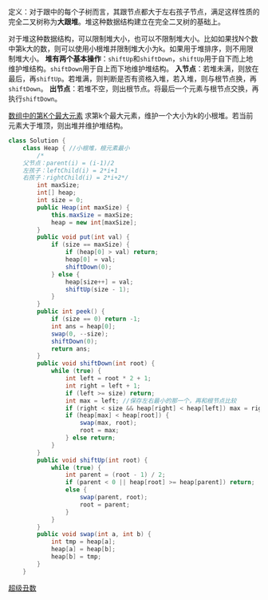 定义：对于跟中的每个子树而言，其跟节点都大于左右孩子节点，满足这样性质的完全二叉树称为**大跟堆**。堆这种数据结构建立在完全二叉树的基础上。

对于堆这种数据结构，可以限制堆大小，也可以不限制堆大小。比如如果找N个数中第k大的数，则可以使用小根堆并限制堆大小为k。如果用于堆排序，则不用限制堆大小。
**堆有两个基本操作**：`shiftUp`和`shiftDown`，`shiftUp`用于自下而上地维护堆结构。`shiftDown`用于自上而下地维护堆结构。
**入节点**：若堆未满，则放在最后，再`shiftUp`。若堆满，则判断是否有资格入堆，若入堆，则与根节点换，再`shiftDown`。
**出节点**：若堆不空，则出根节点。将最后一个元素与根节点交换，再执行`shiftDown`。

[数组中的第K个最大元素](https://leetcode-cn.com/problems/kth-largest-element-in-an-array/)
求第k个最大元素，维护一个大小为k的小根堆。若当前元素大于堆顶，则出堆并维护堆结构。
```java
class Solution {
    class Heap { //小根堆，根元素最小
        /*
    父节点：parent(i) = (i-1)/2
    左孩子：leftChild(i) = 2*i+1
    右孩子：rightChild(i) = 2*i+2*/
        int maxSize;
        int[] heap;
        int size = 0;
        public Heap(int maxSize) {
            this.maxSize = maxSize;
            heap = new int[maxSize];
        }
        public void put(int val) {
            if (size == maxSize) {
                if (heap[0] > val) return;
                heap[0] = val;
                shiftDown(0);
            } else {
                heap[size++] = val;
                shiftUp(size - 1);
            }
        }
        public int peek() {
            if (size == 0) return -1;
            int ans = heap[0];
            swap(0, --size);
            shiftDown(0);
            return ans;
        }
        public void shiftDown(int root) {
            while (true) {
                int left = root * 2 + 1;
                int right = left + 1;
                if (left >= size) return;
                int max = left; //保存左右最小的那一个，再和根节点比较
                if (right < size && heap[right] < heap[left]) max = right;
                if (heap[max] < heap[root]) {
                    swap(max, root);
                    root = max;
                } else return;
            }
        }
        public void shiftUp(int root) {
            while (true) {
                int parent = (root - 1) / 2;
                if (parent < 0 || heap[root] >= heap[parent]) return;
                else {
                    swap(parent, root);
                    root = parent;
                }
            }
        }
        public void swap(int a, int b) {
            int tmp = heap[a];
            heap[a] = heap[b];
            heap[b] = tmp;
        }
    }
```
[超级丑数](https://leetcode-cn.com/problems/super-ugly-number/)
